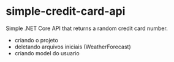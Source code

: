 # simple-credit-card-api
Simple .NET Core API that returns a random credit card number.

- criando o projeto
- deletando arquivos iniciais (WeatherForecast)
- criando model do usuario